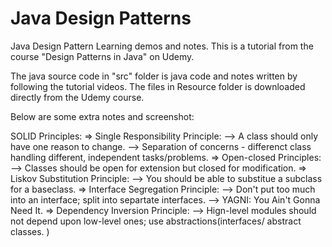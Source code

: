 # Java Design Patterns
Java Design Pattern Learning demos and notes. This is a tutorial from the course "Design Patterns in Java" on Udemy. 

The java source code in "src" folder is java code and notes written by following the tutorial videos. The files in Resource folder is downloaded directly from the Udemy course. 

Below are some extra notes and screenshot:

SOLID Principles:
  => Single Responsibility Principle:
    --> A class should only have one reason to change. 
    --> Separation of concerns - differenct class handling different, independent tasks/problems. 
  => Open-closed Principles:
    --> Classes should be open for extension but closed for modification. 
  => Liskov Substitution Principle:
    --> You should be able to substitue a subclass for a baseclass. 
  => Interface Segregation Principle:
    --> Don't put too much into an interface; split into separtate interfaces. 
    --> YAGNI: You Ain't Gonna Need It. 
  => Dependency Inversion Principle:
    --> Hign-level modules should not depend upon low-level ones; use abstractions(interfaces/ abstract classes. )
